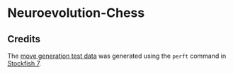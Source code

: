 # Neuroevolution-Chess

## Credits
The [move generation test data](tests/move_generation_test_data.json) was generated using the `perft` command in [Stockfish 7](https://stockfishchess.org/blog/2016/stockfish-7/).
